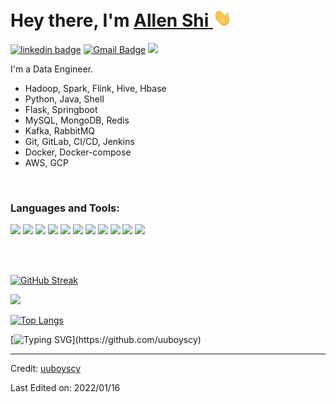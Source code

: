 <!-- ### Hi there 👋 -->

<!--
**uuboyscy/uuboyscy** is a ✨ _special_ ✨ repository because its `README.md` (this file) appears on your GitHub profile.

Here are some ideas to get you started:

- 🔭 I’m currently working on ...
- 🌱 I’m currently learning ...
- 👯 I’m looking to collaborate on ...
- 🤔 I’m looking for help with ...
- 💬 Ask me about ...
- 📫 How to reach me: ...
- 😄 Pronouns: ...
- ⚡ Fun fact: ...
-->

<h1>Hey there, I'm <a  href="https://github.com/uuboyscy/">Allen Shi </a> <img  src="https://raw.githubusercontent.com/ABSphreak/ABSphreak/master/gifs/Hi.gif" width="30px"></h1>

[![linkedin badge](https://img.shields.io/badge/uuboyscy-30302f?style=flat&logo=linkedin)](https://www.linkedin.com/in/chengyou-shi/)
[![Gmail Badge](https://img.shields.io/badge/aegis12321@gmail.com-30302f?style=flat&logo=Gmail&logoColor=red)](mailto:aegis12321@gmail.com)
<img src="https://komarev.com/ghpvc/?username=uuboyscy&style=plastic" />

I'm a Data Engineer. <br>
<!-- <img align='right' src="http://cdn.lowgif.com/small/9cb12f51dffbaaa6-character-typing-by-vincent-mokuenko-dribbble.gif" width="250" height="210"> -->

- Hadoop, Spark, Flink, Hive, Hbase
- Python, Java, Shell
- Flask, Springboot
- MySQL, MongoDB, Redis
- Kafka, RabbitMQ
- Git, GitLab, CI/CD, Jenkins
- Docker, Docker-compose
- AWS, GCP

<br>

<h3 align="left">Languages and Tools:</h3>
<p align="left"> 
<!--   <img src="https://img.icons8.com/color/48/4a90e2/c-programming.png"/>
  <img src="https://img.icons8.com/color/48/4a90e2/c-plus-plus-logo.png"/> -->
  
  <img src="https://img.icons8.com/color/48/4a90e2/python--v1.png"/>
  <img src="https://img.icons8.com/color/48/4a90e2/java-coffee-cup-logo--v1.png"/>
  <img src="https://img.icons8.com/color/48/4a90e2/pycharm"/>
  <img src="https://img.icons8.com/color/48/4a90e2/intellij-idea.png"/>
  <img src="https://img.icons8.com/color/48/4a90e2/visual-studio-code-2019.png"/>
  <img src="https://img.icons8.com/fluency/48/4a90e2/docker.png"/>
  <img src="https://img.icons8.com/color/48/4a90e2/git.png"/>
  <img src="https://img.icons8.com/color/48/4a90e2/gitlab.png"/>
  <img src="https://img.icons8.com/fluent/48/4a90e2/github.png"/>
  <img src="https://img.icons8.com/color/48/4a90e2/jenkins.png"/>
  <img src="https://img.icons8.com/color/48/4a90e2/hadoop-distributed-file-system.png"/>
</p>

<br>
<br>

[![GitHub Streak](https://github-readme-streak-stats.herokuapp.com?user=uuboyscy&theme=dark&date_format=M%20j%5B%2C%20Y%5D)](https://git.io/streak-stats)

<img src = "https://github-readme-stats.vercel.app/api?username=uuboyscy&show_icons=true&theme=dark" width = 500>

[![Top Langs](https://github-readme-stats.vercel.app/api/top-langs/?username=uuboyscy&theme=dark&layout=compact&langs_count=8)](https://github.com/uuboyscy)

[![Typing SVG](https://readme-typing-svg.herokuapp.com/?lines=Thanks+For+Visiting!!&center=true&color="FF0000")](https://github.com/uuboyscy)

---

Credit: [uuboyscy](https://github.com/uuboyscy)

Last Edited on: 2022/01/16
